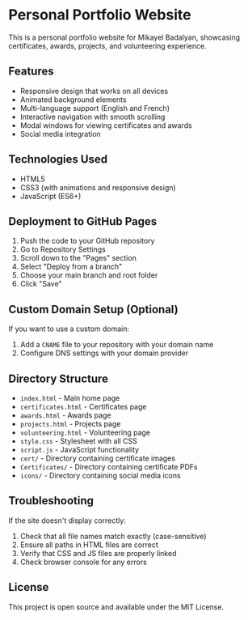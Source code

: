 # Personal Portfolio Website

This is a personal portfolio website for Mikayel Badalyan, showcasing certificates, awards, projects, and volunteering experience.

## Features

- Responsive design that works on all devices
- Animated background elements
- Multi-language support (English and French)
- Interactive navigation with smooth scrolling
- Modal windows for viewing certificates and awards
- Social media integration

## Technologies Used

- HTML5
- CSS3 (with animations and responsive design)
- JavaScript (ES6+)

## Deployment to GitHub Pages

1. Push the code to your GitHub repository
2. Go to Repository Settings
3. Scroll down to the "Pages" section
4. Select "Deploy from a branch" 
5. Choose your main branch and root folder
6. Click "Save"

## Custom Domain Setup (Optional)

If you want to use a custom domain:

1. Add a `CNAME` file to your repository with your domain name
2. Configure DNS settings with your domain provider

## Directory Structure

- `index.html` - Main home page
- `certificates.html` - Certificates page
- `awards.html` - Awards page
- `projects.html` - Projects page
- `volunteering.html` - Volunteering page
- `style.css` - Stylesheet with all CSS
- `script.js` - JavaScript functionality
- `cert/` - Directory containing certificate images
- `Certificates/` - Directory containing certificate PDFs
- `icons/` - Directory containing social media icons

## Troubleshooting

If the site doesn't display correctly:

1. Check that all file names match exactly (case-sensitive)
2. Ensure all paths in HTML files are correct
3. Verify that CSS and JS files are properly linked
4. Check browser console for any errors

## License

This project is open source and available under the MIT License.